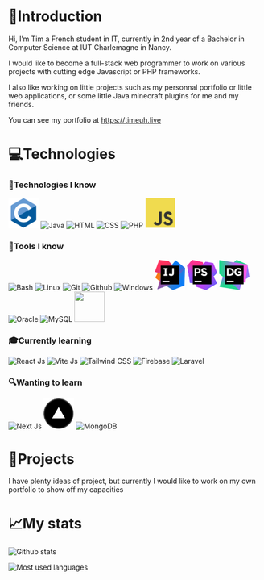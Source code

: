 # 👋Introduction 

Hi, I’m Tim a French student in IT, currently in 2nd year of a Bachelor in Computer Science at IUT Charlemagne in Nancy.

I would like to become a full-stack web programmer to work on various projects with cutting edge Javascript or PHP frameworks.

I also like working on little projects such as my personnal portfolio or little web applications, or some 
little Java minecraft plugins for me and my friends.

You can see my portfolio at https://timeuh.live

# 💻Technologies

### 📱Technologies I know
<p align="left">
  <img src="https://raw.githubusercontent.com/devicons/devicon/master/icons/c/c-original.svg" alt="C" width="60" height="60"/>
  <img src="https://www.vectorlogo.zone/logos/java/java-icon.svg" alt="Java" width="60" height="60"/>
  <img src="https://www.vectorlogo.zone/logos/w3_html5/w3_html5-icon.svg" alt="HTML" width="60" height="60"/>
  <img src="https://www.vectorlogo.zone/logos/w3_css/w3_css-icon.svg" alt="CSS" width="60" height="60"/>
  <img src="https://www.vectorlogo.zone/logos/php/php-icon.svg" alt="PHP" width="60" height="60"/>
  <img src="https://raw.githubusercontent.com/devicons/devicon/master/icons/javascript/javascript-original.svg" alt="Javascript" width="60" height="60"/>
</p>

### 🔨Tools I know
<p align="left">
  <img src="https://www.vectorlogo.zone/logos/gnu_bash/gnu_bash-icon.svg" alt="Bash" width="60" height="60"/>
  <img src="https://www.vectorlogo.zone/logos/linux/linux-icon.svg" alt="Linux" width="60" height="60"/>
  <img src="https://www.vectorlogo.zone/logos/git-scm/git-scm-icon.svg" alt="Git" width="60" height="60"/>
  <img src="https://www.vectorlogo.zone/logos/github/github-tile.svg" alt="Github" width="60" height="60"/>
  <img src="https://devicons.railway.app/i/w11.svg" alt="Windows" width="60" height="60"/>
  <img src="icons/intellij.png" alt="Intellij" width="60" height="60"/>
  <img src="icons/phpstorm.png" alt="PhpStorm" width="60" height="60"/>
  <img src="icons/datagrip.png" alt="Datagrip" width="60" height="60"/>
  <img src="https://www.vectorlogo.zone/logos/oracle/oracle-icon.svg" alt="Oracle" width="60" height="60"/>
  <img src="https://devicons.railway.app/i/mysql.svg" alt="MySQL" width="60" height="60"/>
  <img src="https://www.vectorlogo.zone/logos/mariadb/mariadb-icon.svg" width="60" height="60"/>
</p>

### 🎓Currently learning
<p align="left">
  <img src="https://devicons.railway.app/i/react.svg" alt="React Js" width="60" height="60"/>
  <img src="https://devicons.railway.app/i/vitejs.svg" alt="Vite Js" width="60" height="60"/>
  <img src="https://www.vectorlogo.zone/logos/tailwindcss/tailwindcss-icon.svg" alt="Tailwind CSS" width="60" height="60"/>
  <img src="https://devicons.railway.app/i/firebase.svg" alt="Firebase" width="60" height="60"/>
  <img src="https://devicons.railway.app/i/laravel.svg" alt="Laravel" width="60" height="60"/>
</p>

### 🔍Wanting to learn
<p align="left">
  <img src="https://devicons.railway.app/i/nextjs-light.svg" alt="Next Js" width="60" height="60"/>
  <img src="icons/vercel.png" alt="Vercel" width="60" height="60"/>
  <img src="https://devicons.railway.app/i/mongodb.svg" alt="MongoDB" width="60" height="60"/>
</p>

# 🚀Projects
I have plenty ideas of project, but currently I would like to work on my own portfolio to show off my capacities

# 📈My stats
![Github stats](https://github-readme-stats-sigma-five.vercel.app/api?username=timeuh&count_private=true&theme=onedark&show_icons=true&hide=issues,contribs&custom_title=Timeuh%27s%20Github%20Stats)

![Most used languages](https://github-readme-stats-sigma-five.vercel.app/api/top-langs/?username=anuraghazra&theme=onedark&layout=compact)
